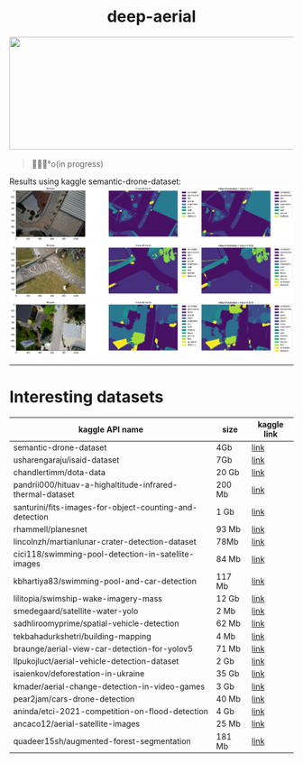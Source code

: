 <h1><center>deep-aerial</center></h1>

<img
  src="https://images.unsplash.com/photo-1462331321792-cc44368b8894?ixlib=rb-4.0.3&ixid=MnwxMjA3fDB8MHxwaG90by1wYWdlfHx8fGVufDB8fHx8&auto=format&fit=crop&w=2753&q=80"
  width=1200
  height=200
  style="object-fit: cover;"
/>

> 👷🏻‍♂️°o(in progress)

Results using kaggle semantic-drone-dataset:
![](results/drone-seg/output-0.png)
![](results/drone-seg/output-1.png)
![](results/drone-seg/output-2.png)

---
# Interesting datasets
| kaggle API name | size | kaggle link|
|---|---|---|
| semantic-drone-dataset | 4Gb | [link](https://www.kaggle.com/datasets/bulentsiyah/semantic-drone-dataset) |
| usharengaraju/isaid-dataset | 7Gb | [link](https://www.kaggle.com/datasets/usharengaraju/isaid-dataset) |
|chandlertimm/dota-data | 20 Gb | [link](https://www.kaggle.com/datasets/chandlertimm/dota-data)
| pandrii000/hituav-a-highaltitude-infrared-thermal-dataset| 200 Mb |[link](https://www.kaggle.com/datasets/pandrii000/hituav-a-highaltitude-infrared-thermal-dataset)
| santurini/fits-images-for-object-counting-and-detection| 1 Gb |[link](https://www.kaggle.com/datasets/santurini/fits-images-for-object-counting-and-detection)
|rhammell/planesnet| 93 Mb | [link](https://www.kaggle.com/datasets/rhammell/planesnet)
|lincolnzh/martianlunar-crater-detection-dataset| 78Mb |[link](https://www.kaggle.com/datasets/lincolnzh/martianlunar-crater-detection-dataset)
|cici118/swimming-pool-detection-in-satellite-images| 84 Mb |[link](https://www.kaggle.com/datasets/cici118/swimming-pool-detection-in-satellite-images)
|kbhartiya83/swimming-pool-and-car-detection| 117 Mb |[link](https://www.kaggle.com/datasets/kbhartiya83/swimming-pool-and-car-detection)
|lilitopia/swimship-wake-imagery-mass| 12 Gb |[link](https://www.kaggle.com/datasets/lilitopia/swimship-wake-imagery-mass)
|smedegaard/satellite-water-yolo| 2 Mb |[link](https://www.kaggle.com/datasets/smedegaard/satellite-water-yolo?select=labels_satellite-water-yolo_2021-03-30-08-46-04)
|sadhliroomyprime/spatial-vehicle-detection| 62 Mb |[link](https://www.kaggle.com/datasets/sadhliroomyprime/spatial-vehicle-detection)
|tekbahadurkshetri/building-mapping| 4 Mb |[link](https://www.kaggle.com/datasets/tekbahadurkshetri/building-mapping)
|braunge/aerial-view-car-detection-for-yolov5| 71 Mb |[link](https://www.kaggle.com/datasets/braunge/aerial-view-car-detection-for-yolov5)
|llpukojluct/aerial-vehicle-detection-dataset| 2 Gb |[link](https://www.kaggle.com/datasets/llpukojluct/aerial-vehicle-detection-dataset)
|isaienkov/deforestation-in-ukraine| 35 Gb |[link](https://www.kaggle.com/datasets/isaienkov/deforestation-in-ukraine)
|kmader/aerial-change-detection-in-video-games| 3 Gb |[link](https://www.kaggle.com/datasets/kmader/aerial-change-detection-in-video-games)
|pear2jam/cars-drone-detection| 40 Mb |[link](https://www.kaggle.com/datasets/pear2jam/cars-drone-detection)
|aninda/etci-2021-competition-on-flood-detection| 4 Gb |[link](https://www.kaggle.com/datasets/aninda/etci-2021-competition-on-flood-detection)
|ancaco12/aerial-satellite-images | 25 Mb |[link](https://www.kaggle.com/datasets/ancaco12/aerial-satellite-images)
|quadeer15sh/augmented-forest-segmentation| 181 Mb |[link](https://www.kaggle.com/datasets/quadeer15sh/augmented-forest-segmentation)